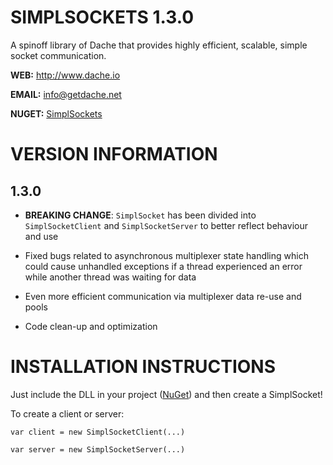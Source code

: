 SIMPLSOCKETS 1.3.0
===========


A spinoff library of Dache that provides highly efficient, scalable, simple socket communication.

**WEB:**   http://www.dache.io

**EMAIL:** [info@getdache.net](mailto:info@dache.io)

**NUGET:** [SimplSockets](http://www.nuget.org/packages/SimplSockets)


VERSION INFORMATION
============================================


1.3.0
------------------

- **BREAKING CHANGE**: `SimplSocket` has been divided into `SimplSocketClient` and `SimplSocketServer` to better reflect behaviour and use

- Fixed bugs related to asynchronous multiplexer state handling which could cause unhandled exceptions if a thread experienced an error while another thread was waiting for data

- Even more efficient communication via multiplexer data re-use and pools

- Code clean-up and optimization


INSTALLATION INSTRUCTIONS
============================================


Just include the DLL in your project ([NuGet](http://www.nuget.org/packages/SimplSockets)) and then create a SimplSocket!

To create a client or server:

`var client = new SimplSocketClient(...)`

`var server = new SimplSocketServer(...)`
